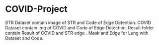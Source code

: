 # COVID-Project
STR Dataset contain image of STR and Code of Edge Detection.
COVID Dataset contain img of COVID and Code of Edge Detection.
Result folder contain Result of COVID and STR edge .
Mask and Edge for Lung with Dataset and Code.
